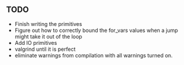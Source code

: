 ## TODO

* Finish writing the primitives
* Figure out how to correctly bound the for_vars values when a jump might take it out of the loop
* Add IO primitives
* valgrind until it is perfect
* eliminate warnings from compilation with all warnings turned on.
